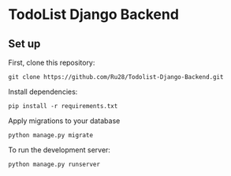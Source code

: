 # TodoList Django Backend 

## Set up

First, clone this repository:
```
git clone https://github.com/Ru28/Todolist-Django-Backend.git
```

Install dependencies:
```
pip install -r requirements.txt
```

Apply migrations to your database
```
python manage.py migrate
```
To run the development server:
```
python manage.py runserver
```
